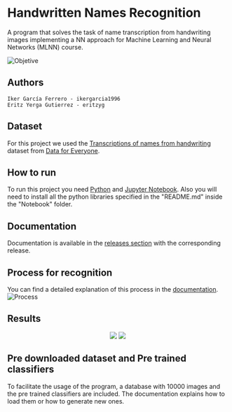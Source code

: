 # Handwritten Names Recognition
A program that solves the task of name transcription from handwriting images implementing a NN approach for Machine Learning and Neural Networks (MLNN) course.

![Objetive](https://github.com/ikergarcia1996/Handwritten-Names-Recognition/blob/master/DemoImages/objetive.png)

## Authors
```
Iker García Ferrero - ikergarcia1996
Eritz Yerga Gutierrez - eritzyg
```
## Dataset
For this project we used the [Transcriptions of names from handwriting](https://www.crowdflower.com/data-for-everyone/) dataset from [Data for Everyone](https://www.crowdflower.com/data-for-everyone/).

## How to run
To run this project you need [Python](https://www.python.org/) and [Jupyter Notebook](http://jupyter.org/).
Also you will need to install all the python libraries specified in the "README.md" inside the "Notebook" folder.

## Documentation
Documentation is available in the [releases section](https://github.com/ikergarcia1996/Handwritten-Names-Recognition/releases) with the corresponding release.

## Process for recognition
You can find a detailed explanation of this process in the [documentation](https://github.com/ikergarcia1996/Handwritten-Names-Recognition/releases).
![Process](https://github.com/ikergarcia1996/Handwritten-Names-Recognition/blob/master/DemoImages/Process.png)

## Results
<p align="center">
  <img src="https://github.com/ikergarcia1996/Handwritten-Names-Recognition/blob/master/DemoImages/R1.PNG">
  <img src="https://github.com/ikergarcia1996/Handwritten-Names-Recognition/blob/master/DemoImages/R2.PNG">
</p>

## Pre downloaded dataset and Pre trained classifiers
To facilitate the usage of the program, a database with 10000 images and the pre trained classifiers are included. The documentation explains how to load them or how to generate new ones.

